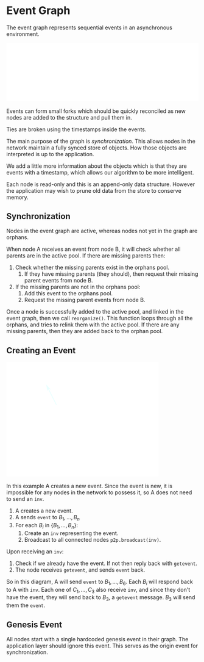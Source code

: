 # Event Graph

The event graph represents sequential events in an asynchronous environment.

![](event_graph.png)

Events can form small forks which should be quickly reconciled as new nodes are
added to the structure and pull them in.

Ties are broken using the timestamps inside the events.

The main purpose of the graph is *synchronization*. This allows nodes in the network
maintain a fully synced store of objects. How those objects are interpreted is up
to the application.

We add a little more information about the objects which is that they are events
with a timestamp, which allows our algorithm to be more intelligent.

Each node is read-only and this is an append-only data structure. However the
application may wish to prune old data from the store to conserve memory.

## Synchronization

Nodes in the event graph are active, whereas nodes not yet in the graph are orphans.

When node A receives an event from node B, it will check whether all parents are in the
active pool. If there are missing parents then:

1. Check whether the missing parents exist in the orphans pool.
    1. If they have missing parents (they should), then request their missing parent events
       from node B.
2. If the missing parents are not in the orphans pool:
    1. Add this event to the orphans pool.
    2. Request the missing parent events from node B.

Once a node is successfully added to the active pool, and linked in the event graph, then
we call `reorganize()`. This function loops through all the orphans, and tries to relink
them with the active pool. If there are any missing parents, then they are added back to
the orphan pool.

## Creating an Event

![](p2p-network.png)

In this example A creates a new event. Since the event is new, it is impossible for
any nodes in the network to possess it, so A does not need to send an `inv`.

1. A creates a new event.
2. A sends `event` to $B_1, \dots, B_n$
3. For each $B_i$ in $\{B_1, \dots, B_n\}$:
    1. Create an `inv` representing the event.
    2. Broadcast to all connected nodes `p2p.broadcast(inv)`.


Upon receiving an `inv`:

1. Check if we already have the event. If not then reply back with `getevent`.
2. The node receives `getevent`, and sends `event` back.

So in this diagram, A will send `event` to $B_1, \dots, B_6$. Each $B_i$ will respond
back to A with `inv`. Each one of $C_1, \dots, C_3$ also receive `inv`, 
and since they don't have the event, they will send back to $B_3$,
a `getevent` message. $B_3$ will send them the `event`.

## Genesis Event

All nodes start with a single hardcoded genesis event in their graph. The application
layer should ignore this event. This serves as the origin event for synchronization.

